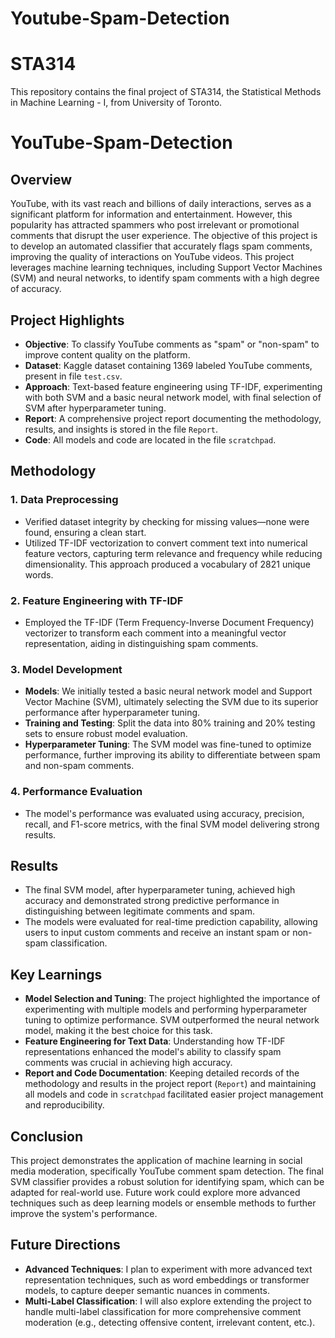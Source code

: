 # Youtube-Spam-Detection

# STA314
This repository contains the final project of STA314, the Statistical Methods in Machine Learning - I, from University of Toronto. 

# YouTube-Spam-Detection

## Overview

YouTube, with its vast reach and billions of daily interactions, serves as a significant platform for information and entertainment. However, this popularity has attracted spammers who post irrelevant or promotional comments that disrupt the user experience. The objective of this project is to develop an automated classifier that accurately flags spam comments, improving the quality of interactions on YouTube videos. This project leverages machine learning techniques, including Support Vector Machines (SVM) and neural networks, to identify spam comments with a high degree of accuracy.

## Project Highlights

- **Objective**: To classify YouTube comments as "spam" or "non-spam" to improve content quality on the platform.
- **Dataset**: Kaggle dataset containing 1369 labeled YouTube comments, present in file `test.csv`.
- **Approach**: Text-based feature engineering using TF-IDF, experimenting with both SVM and a basic neural network model, with final selection of SVM after hyperparameter tuning.
- **Report**: A comprehensive project report documenting the methodology, results, and insights is stored in the file `Report`.
- **Code**: All models and code are located in the file `scratchpad`.

## Methodology

### 1. Data Preprocessing

- Verified dataset integrity by checking for missing values—none were found, ensuring a clean start.
- Utilized TF-IDF vectorization to convert comment text into numerical feature vectors, capturing term relevance and frequency while reducing dimensionality. This approach produced a vocabulary of 2821 unique words.

### 2. Feature Engineering with TF-IDF

- Employed the TF-IDF (Term Frequency-Inverse Document Frequency) vectorizer to transform each comment into a meaningful vector representation, aiding in distinguishing spam comments.

### 3. Model Development

- **Models**: We initially tested a basic neural network model and Support Vector Machine (SVM), ultimately selecting the SVM due to its superior performance after hyperparameter tuning.
- **Training and Testing**: Split the data into 80% training and 20% testing sets to ensure robust model evaluation.
- **Hyperparameter Tuning**: The SVM model was fine-tuned to optimize performance, further improving its ability to differentiate between spam and non-spam comments.

### 4. Performance Evaluation

- The model's performance was evaluated using accuracy, precision, recall, and F1-score metrics, with the final SVM model delivering strong results.

## Results

- The final SVM model, after hyperparameter tuning, achieved high accuracy and demonstrated strong predictive performance in distinguishing between legitimate comments and spam.
- The models were evaluated for real-time prediction capability, allowing users to input custom comments and receive an instant spam or non-spam classification.

## Key Learnings

- **Model Selection and Tuning**: The project highlighted the importance of experimenting with multiple models and performing hyperparameter tuning to optimize performance. SVM outperformed the neural network model, making it the best choice for this task.
- **Feature Engineering for Text Data**: Understanding how TF-IDF representations enhanced the model's ability to classify spam comments was crucial in achieving high accuracy.
- **Report and Code Documentation**: Keeping detailed records of the methodology and results in the project report (`Report`) and maintaining all models and code in `scratchpad` facilitated easier project management and reproducibility.

## Conclusion

This project demonstrates the application of machine learning in social media moderation, specifically YouTube comment spam detection. The final SVM classifier provides a robust solution for identifying spam, which can be adapted for real-world use. Future work could explore more advanced techniques such as deep learning models or ensemble methods to further improve the system's performance.

## Future Directions

- **Advanced Techniques**: I plan to experiment with more advanced text representation techniques, such as word embeddings or transformer models, to capture deeper semantic nuances in comments.
- **Multi-Label Classification**: I will also explore extending the project to handle multi-label classification for more comprehensive comment moderation (e.g., detecting offensive content, irrelevant content, etc.).
